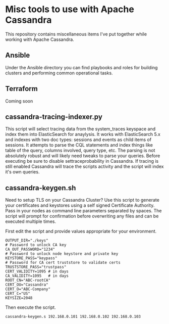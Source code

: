 # Misc tools to use with Apache Cassandra

This repository contains miscellaneous items I've put together while working with Apache Cassandra.

## Ansible

Under the Ansible directory you can find playbooks and roles for building clusters and performing common operational tasks.

## Terraform

Coming soon

## cassandra-tracing-indexer.py

This script will select tracing data from the system_traces keyspace and index them into ElasticSearch for anaylysis. It works with ElasticSearch 5.x and indexes with two doc types: sessions and events as child items of sessions. It attempts to parse the CQL statements and index things like table of the query, columns involved, query type, etc. The parsing is not absolutely robust and will likely need tweaks to parse your queries. Before executing be sure to disable settraceprobability in Cassandra. If tracing is still enabled Cassandra will trace the scripts activity and the script will index it's own queries.

## cassandra-keygen.sh

Need to setup TLS on your Cassandra Cluster? Use this script to generate your certificates and keystores using a self signed Certificate Authority. Pass in your nodes as command line parameters separated by spaces.
The script will prompt for confirmation before overwriting any files and can be executed multiple times.

First edit the script and provide values appropriate for your environment.
```
OUTPUT_DIR="./keys"
# Password to unlock CA key
CA_OUT_PASSWORD="1234"
# Password to unlock node keystore and private key
KEYSTORE_PASS="keypass"
# Password for CA cert truststore to validate certs
TRUSTSTORE_PASS="trustpass"
CERT_VALIDITY=1095 # in days
CA_VALIDITY=1095   # in days
ROOT_CN="ABC-rootCA"
CERT_OU="Cassandra"
CERT_O="ABC-Company"
CERT_C="US"
KEYSIZE=2048
```
Then execute the script.
```
cassandra-keygen.s 192.168.0.101 192.168.0.102 192.168.0.103
```
